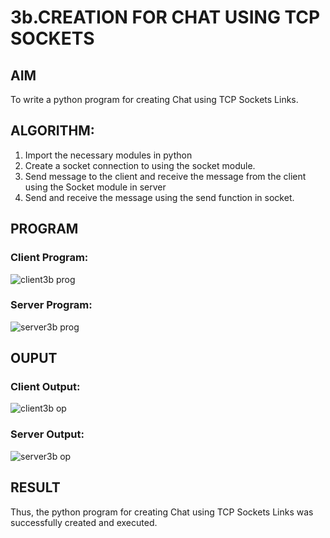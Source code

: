 # 3b.CREATION FOR CHAT USING TCP SOCKETS
## AIM
To write a python program for creating Chat using TCP Sockets Links.
## ALGORITHM:
1. Import the necessary modules in python
2. Create a socket connection to using the socket module.
3. Send message to the client and receive the message from the client using the Socket module in
 server
4. Send and receive the message using the send function in socket.
## PROGRAM
### Client Program:
![client3b prog](https://github.com/EaswarR2005/3b_CHAT_USING_TCP_SOCKETS/assets/146931525/5067a85c-c16f-4011-88a1-3e59e8e2a23d)

### Server Program:
![server3b prog](https://github.com/EaswarR2005/3b_CHAT_USING_TCP_SOCKETS/assets/146931525/40d0e614-f792-4ba1-819f-3899280091d2)

## OUPUT
### Client Output:
![client3b op](https://github.com/EaswarR2005/3b_CHAT_USING_TCP_SOCKETS/assets/146931525/3d4cf39b-0b79-41fe-b896-1fe792871763)
### Server Output:
![server3b op](https://github.com/EaswarR2005/3b_CHAT_USING_TCP_SOCKETS/assets/146931525/7d2ce4cb-50dd-45c8-bb34-72b6b8a2d1dc)

## RESULT
Thus, the python program for creating Chat using TCP Sockets Links was successfully 
created and executed.
